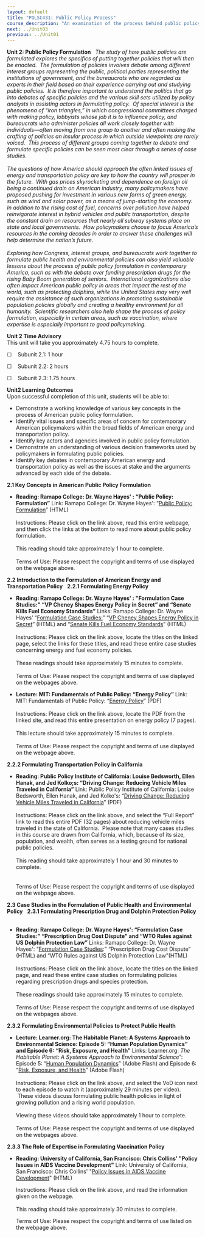 ```yaml
---
layout: default
title: "POLSC431: Public Policy Process"
course_description: "An examination of the process behind public policy in various policy areas within contemporary American society, including budgeting and taxes, national security, health, the environment, education, civil rights, and criminal justice."
next: ../Unit03
previous: ../Unit01
---
```

**Unit 2: Public Policy Formulation** <span id="2"></span> 
*The study of how public policies are formulated explores the specifics
of putting together policies that will then be enacted.  The formulation
of policies involves debate among different interest groups representing
the public, political parties representing the institutions of
government, and the bureaucrats who are regarded as experts in their
field based on their experience carrying out and studying public
policies.  It is therefore important to understand the politics that go
into debates of specific policies and the various skill sets utilized by
policy analysts in assisting actors in formulating policy.  Of special
interest is the phenomena of “iron triangles,” in which congressional
committees charged with making policy, lobbyists whose job it is to
influence policy, and bureaucrats who administer policies all work
closely together with individuals—often moving from one group to another
and often making the crafting of policies an insular process in which
outside viewpoints are rarely voiced.  This process of different groups
coming together to debate and formulate specific policies can be seen
most clear through a series of case studies.*  
    
 *The questions of how America should approach the often linked issues
of energy and transportation policy are key to how the country will
prosper in the future.  With gas prices skyrocketing and dependence on
foreign oil being a continued drain on American industry, many
policymakers have proposed pushing for investment in various new forms
of green energy, such as wind and solar power, as a means of
jump-starting the economy.  In addition to the rising cost of fuel,
concerns over pollution have helped reinvigorate interest in hybrid
vehicles and public transportation, despite the constant drain on
resources that nearly all subway systems place on state and local
governments.  How policymakers choose to focus America’s resources in
the coming decades in order to answer these challenges will help
determine the nation’s future.*  
    
 *Exploring how Congress, interest groups, and bureaucrats work together
to formulate public health and environmental policies can also yield
valuable lessons about the process of public policy formulation in
contemporary America, such as with the debate over funding prescription
drugs for the rising Baby Boom generation of seniors.  International
organizations also often impact American public policy in areas that
impact the rest of the world, such as protecting dolphins, while the
United States may very well require the assistance of such organizations
in promoting sustainable population policies globally and creating a
healthy environment for all humanity.  Scientific researchers also help
shape the process of policy formulation, especially in certain areas,
such as vaccination, where expertise is especially important to good
policymaking.*

**Unit 2 Time Advisory**  
This unit will take you approximately 4.75 hours to complete.   
  
 ☐    Subunit 2.1: 1 hour  
  
 ☐    Subunit 2.2: 2 hours  
  
 ☐    Subunit 2.3: 1.75 hours 

**Unit2 Learning Outcomes**  
Upon successful completion of this unit, students will be able to:  
  
-   Demonstrate a working knowledge of various key concepts in the
    process of American public policy formulation.
-   Identify vital issues and specific areas of concern for contemporary
    American policymakers within the broad fields of American energy and
    transportation policy.
-   Identify key actors and agencies involved in public policy
    formulation.
-   Demonstrate an understanding of various decision frameworks used by
    policymakers in formulating public policies.
-   Identify key debates in contemporary American energy and
    transportation policy as well as the issues at stake and the
    arguments advanced by each side of the debate.

**2.1 Key Concepts in American Public Policy Formulation** <span
id="2.1"></span> 
-   **Reading: Ramapo College: Dr. Wayne Hayes' : “Public Policy:
    Formulation”**
    Link: Ramapo College: Dr. Wayne Hayes': “[Public Policy:
    Formulation](http://profwork.org/pp/formulate/index.html)” (HTML)  
        
     Instructions: Please click on the link above, read this entire
    webpage, and then click the links at the bottom to read more about
    public policy formulation.  
        
     This reading should take approximately 1 hour to complete.  
         
     Terms of Use: Please respect the copyright and terms of use
    displayed on the webpage above.

**2.2 Introduction to the Formulation of American Energy and
Transportation Policy** <span id="2.2"></span> 
**2.2.1 Formulating Energy Policy** <span id="2.2.1"></span> 
-   **Reading: Ramapo College: Dr. Wayne Hayes' : "Formulation Case
    Studies:" “VP Cheney Shapes Energy Policy in Secret” and “Senate
    Kills Fuel Economy Standards”**
    Links: Ramapo College: Dr. Wayne Hayes’ “[Formulation Case
    Studies:](http://profwork.org/pp/cases/formulation.html)” “[VP
    Cheney Shapes Energy Policy in
    Secret](http://profwork.org/pp/cases/form/cheney_energy.html)”
    (HTML) and “[Senate Kills Fuel Economy
    Standards](http://profwork.org/pp/cases/form/fuel_economy.html)”
    (HTML)  
         
     Instructions: Please click on the link above, locate the titles on
    the linked page, select the links for these titles, and read these
    entire case studies concerning energy and fuel economy policies.  
        
     These readings should take approximately 15 minutes to complete.  
        
     Terms of Use: Please respect the copyright and terms of use
    displayed on the webpages above.

-   **Lecture: MIT: Fundamentals of Public Policy: “Energy Policy”**
    Link: MIT: Fundamentals of Public Policy: “[Energy
    Policy](http://ocw.mit.edu/courses/urban-studies-and-planning/11-002j-fundamentals-of-public-policy-fall-2004/lecture-notes/)”
    (PDF)  
        
     Instructions: Please click on the link above, locate the PDF from
    the linked site, and read this entire presentation on energy policy
    (7 pages).  
        
     This lecture should take approximately 15 minutes to complete.  
        
     Terms of Use: Please respect the copyright and terms of use
    displayed on the webpage above. 

**2.2.2 Formulating Transportation Policy in California** <span
id="2.2.2"></span> 
-   **Reading: Public Policy Institute of California: Louise Bedsworth,
    Ellen Hanak, and Jed Kolko;s: “Driving Change: Reducing Vehicle
    Miles Traveled in California”**
    Link: Public Policy Institute of California: Louise Bedsworth, Ellen
    Hanak, and Jed Kolko's: “[Driving Change: Reducing Vehicle Miles
    Traveled in
    California](http://www.ppic.org/main/publication.asp?i=948)” (PDF)  
        
     Instructions: Please click on the link above, and select the “Full
    Report” link to read this entire PDF (32 pages) about reducing
    vehicle miles traveled in the state of California.  Please note that
    many cases studies in this course are drawn from California, which,
    because of its size, population, and wealth, often serves as a
    testing ground for national public policies.  
        
     This reading should take approximately 1 hour and 30 minutes to
    complete.  
        
        
     Terms of Use: Please respect the copyright and terms of use
    displayed on the webpage above.

**2.3 Case Studies in the Formulation of Public Health and Environmental
Policy** <span id="2.3"></span> 
**2.3.1 Formulating Prescription Drug and Dolphin Protection Policy**
<span id="2.3.1"></span> 
-   **Reading: Ramapo College: Dr. Wayne Hayes': “Formulation Case
    Studies:” “Prescription Drug Cost Dispute” and “WTO Rules against US
    Dolphin Protection Law”**
    Links: Ramapo College: Dr. Wayne Hayes': “[Formulation Case
    Studies](http://profwork.org/pp/cases/formulation.html):”
    “Prescription Drug Cost Dispute” (HTML) and “WTO Rules against US
    Dolphin Protection Law”(HTML)  
        
     Instructions: Please click on the link above, locate the titles on
    the linked page, and read these entire case studies on formulating
    policies regarding prescription drugs and species protection.  
        
     These readings should take approximately 15 minutes to complete.  
         
     Terms of Use: Please respect the copyright and terms of use
    displayed on the webpages above.

**2.3.2 Formulating Environmental Policies to Protect Public Health**
<span id="2.3.2"></span> 
-   **Lecture: Learner.org: The Habitable Planet: A Systems Approach to
    Environmental Science: Episode 5: “Human Population Dynamics” and
    Episode 6: “Risk, Exposure, and Health”**
    Links: Learner.org: *The Habitable Planet: A Systems Approach to
    Environmental Science*”: Episode 5: “[Human Population
    Dynamics](http://www.learner.org/resources/series209.html)” (Adobe
    Flash) and Episode 6: “[Risk, Exposure, and
    Health](http://www.learner.org/resources/series209.html)” (Adobe
    Flash)  
        
     Instructions: Please click on the link above, and select the VoD
    icon next to each episode to watch it (approximately 29 minutes per
    video).  These videos discuss formulating public health policies in
    light of growing pollution and a rising world population.  
        
     Viewing these videos should take approximately 1 hour to
    complete.  
        
     Terms of Use: Please respect the copyright and terms of use
    displayed on the webpages above.

**2.3.3 The Role of Expertise in Formulating Vaccination Policy** <span
id="2.3.3"></span> 
-   **Reading: University of California, San Francisco: Chris Collins'
    "Policy Issues in AIDS Vaccine Development"**
    Link: University of California, San Francisco: Chris Collins'
    "[Policy Issues in AIDS Vaccine
    Development](http://hivinsite.ucsf.edu/InSite?page=kb-08-01-11)"
    (HTML)  
      
     Instructions: Please click on the link above, and read the
    information given on the webpage.  
        
     This reading should take approximately 30 minutes to complete.  
      
     Terms of Use: Please respect the copyright and terms of use listed
    on the webpage above.


